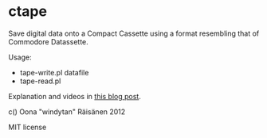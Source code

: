 ctape
=====

Save digital data onto a Compact Cassette using a format
resembling that of Commodore Datassette.

Usage:

* tape-write.pl datafile
* tape-read.pl

Explanation and videos in [this blog post](http://windytan.blogspot.fi/2012/08/vintage-bits-on-cassettes.html).

c() Oona "windytan" Räisänen 2012

MIT license
